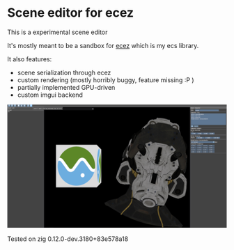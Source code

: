 # Scene editor for ecez

This is a experimental scene editor

It's mostly meant to be a sandbox for [ecez](https://github.com/Avokadoen/ecez) which is my ecs library.

It also features:
 - scene serialization through ecez
 - custom rendering (mostly horribly buggy, feature missing :P )
 - partially implemented GPU-driven
 - custom imgui backend 

 ![scene editor](/assets/images/scene_editor_160524.png)

Tested on zig 0.12.0-dev.3180+83e578a18
